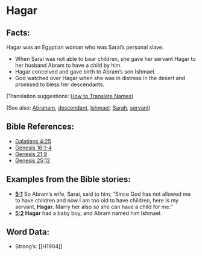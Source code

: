 # Hagar

## Facts:

Hagar was an Egyptian woman who was Sarai’s personal slave.

* When Sarai was not able to bear children, she gave her servant Hagar to her husband Abram to have a child by him.
* Hagar conceived and gave birth to Abram’s son Ishmael.
* God watched over Hagar when she was in distress in the desert and promised to bless her descendants.

(Translation suggestions: [How to Translate Names](../../translate/translate-names))

(See also: [Abraham](../names/abraham.md), [descendant](../other/descendant.md), [Ishmael](../names/ishmael.md), [Sarah](../names/sarah.md), [servant](../other/servant.md))

## Bible References:

* [Galatians 4:25](rc://en/tn/help/gal/04/25)
* [Genesis 16:1-4](rc://en/tn/help/gen/16/01)
* [Genesis 21:9](rc://en/tn/help/gen/21/09)
* [Genesis 25:12](rc://en/tn/help/gen/25/12)

## Examples from the Bible stories:

* __[5:1](rc://en/tn/help/obs/05/01)__ So Abram’s wife, Sarai, said to him, “Since God has not allowed me to have children and now I am too old to have children, here is my servant, __Hagar__. Marry her also so she can have a child for me.”
* __[5:2](rc://en/tn/help/obs/05/02)__ __Hagar__ had a baby boy, and Abram named him Ishmael.

## Word Data:

* Strong’s: [[H1904]]
